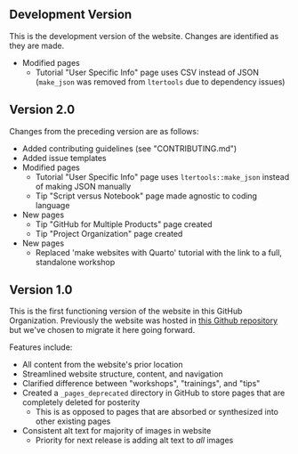 ## Development Version

This is the development version of the website. Changes are identified as they are made.

- Modified pages
    - Tutorial "User Specific Info" page uses CSV instead of JSON (`make_json` was removed from `ltertools` due to dependency issues)

## Version 2.0

Changes from the preceding version are as follows:

- Added contributing guidelines (see "CONTRIBUTING.md")
- Added issue templates
- Modified pages
    - Tutorial "User Specific Info" page uses `ltertools::make_json` instead of making JSON manually
    - Tip "Script versus Notebook" page made agnostic to coding language
- New pages
    - Tip "GitHub for Multiple Products" page created
    - Tip "Project Organization" page created
- New pages
    - Replaced 'make websites with Quarto' tutorial with the link to a full, standalone workshop

## Version 1.0

This is the first functioning version of the website in this GitHub Organization. Previously the website was hosted in [this Github repository](https://nceas.github.io/scicomp.github.io/) but we've chosen to migrate it here going forward.

Features include:

- All content from the website's prior location
- Streamlined website structure, content, and navigation
- Clarified difference between "workshops", "trainings", and "tips"
- Created a `_pages_deprecated` directory in GitHub to store pages that are completely deleted for posterity
    - This is as opposed to pages that are absorbed or synthesized into other existing pages
- Consistent alt text for majority of images in website
    - Priority for next release is adding alt text to _all_ images
